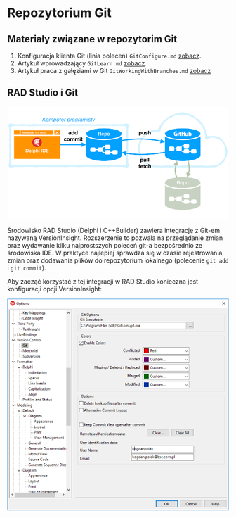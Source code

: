 ﻿# Repozytorium Git

## Materiały związane w repozytorim Git

1. Konfiguracja klienta Git (linia poleceń) `GitConfigure.md` [zobacz](./GitConfigure.md).
1. Artykuł wprowadzający `GitLearn.md` [zobacz](./GitLearn.md).
1. Artykuł praca z gałęziami w Git `GitWorkingWithBranches.md` [zobacz](./GitWorkingWithBranches.md)

## RAD Studio i Git

![Delphi i GitHub](./resources/git03-delphi-git.png)

Środowisko RAD Studio (Delphi i C++Builder) zawiera integrację z Git-em nazywaną VersionInsight. Rozszerzenie to pozwala na przeglądanie zmian oraz wydawanie kilku najprostszych poleceń git-a bezpośrednio ze środowiska IDE. W praktyce najlepiej sprawdza się w czasie rejestrowania zmian oraz dodawania plików do repozytorium lokalnego (polecenie `git add` i `git commit`).

Aby zacząć korzystać z tej integracji w RAD Studio konieczna jest konfiguracji opcji VersionInsight:

![](./resources/opcje-IDE-dla-Gita.png)



